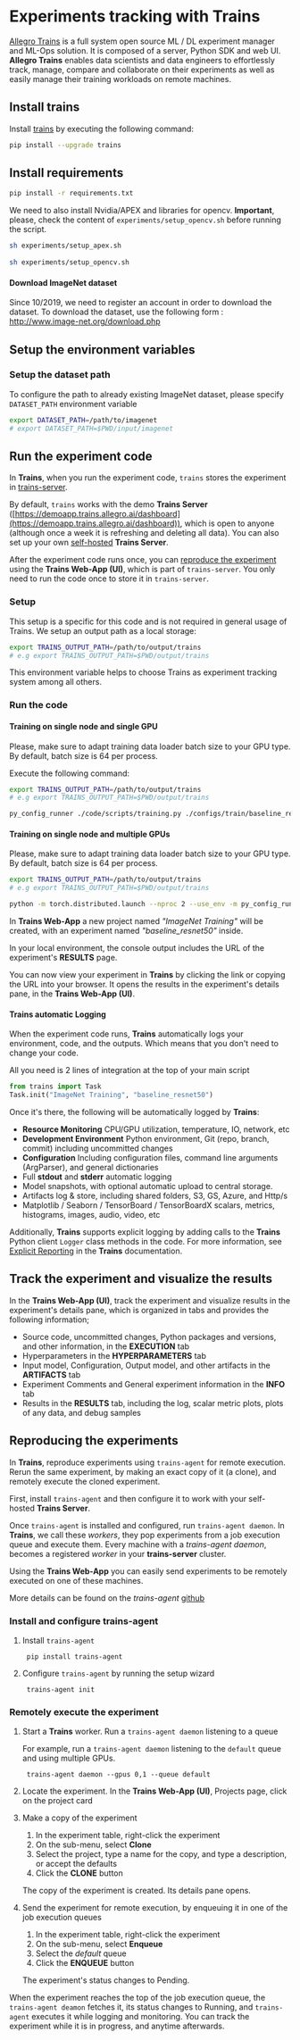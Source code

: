 # Experiments tracking with Trains

[Allegro Trains](https://allegro.ai/docs/) is a full system open source ML / DL experiment manager and ML-Ops solution. 
It is composed of a server, Python SDK and web UI. **Allegro Trains** enables data scientists and data engineers 
to effortlessly track, manage, compare and collaborate on their experiments as well as easily manage their 
training workloads on remote machines.


## Install trains

Install [trains](https://github.com/allegroai/trains) by executing the following command:

```bash
pip install --upgrade trains
```

## Install requirements 

```bash
pip install -r requirements.txt
```

We need to also install Nvidia/APEX and libraries for opencv.
**Important**, please, check the content of `experiments/setup_opencv.sh` before running the script.
```bash
sh experiments/setup_apex.sh
 
sh experiments/setup_opencv.sh
```

  
#### Download ImageNet dataset

Since 10/2019, we need to register an account in order to download the dataset.
To download the dataset, use the following form : http://www.image-net.org/download.php 

## Setup the environment variables

### Setup the dataset path

To configure the path to already existing ImageNet dataset, please specify `DATASET_PATH` environment variable
```bash
export DATASET_PATH=/path/to/imagenet
# export DATASET_PATH=$PWD/input/imagenet
```

## Run the experiment code

In **Trains**, when you run the experiment code, ``trains`` stores the experiment in [trains-server](https://github.com/allegroai/trains-server). 

By default, ``trains`` works with the demo **Trains Server** ([https://demoapp.trains.allegro.ai/dashboard](https://demoapp.trains.allegro.ai/dashboard)), 
which is open to anyone (although once a week it is refreshing and deleting all data). You can also set up your own [self-hosted](https://github.com/allegroai/trains-server) **Trains Server**. 

After the experiment code runs once, you can [reproduce the experiment](#reproducing-the-experiment) using the 
**Trains Web-App (UI)**, which is part of ``trains-server``. You only need to run the code once to store it 
in ``trains-server``.


### Setup

This setup is a specific for this code and is not required in general usage of Trains.
We setup an output path as a local storage:
```bash
export TRAINS_OUTPUT_PATH=/path/to/output/trains
# e.g export TRAINS_OUTPUT_PATH=$PWD/output/trains
```

This environment variable helps to choose Trains as experiment tracking system among all others.

### Run the code

#### Training on single node and single GPU

Please, make sure to adapt training data loader batch size to your GPU type. By default, batch size is 64 per process.

Execute the following command: 

```bash
export TRAINS_OUTPUT_PATH=/path/to/output/trains
# e.g export TRAINS_OUTPUT_PATH=$PWD/output/trains

py_config_runner ./code/scripts/training.py ./configs/train/baseline_resnet50.py
```

#### Training on single node and multiple GPUs

Please, make sure to adapt training data loader batch size to your GPU type. By default, batch size is 64 per process.
```bash
export TRAINS_OUTPUT_PATH=/path/to/output/trains
# e.g export TRAINS_OUTPUT_PATH=$PWD/output/trains

python -m torch.distributed.launch --nproc 2 --use_env -m py_config_runner ./code/scripts/training.py ./configs/train/baseline_resnet50.py
```


In **Trains Web-App** a new project named *"ImageNet Training"* will be created, 
with an experiment named *"baseline_resnet50"* inside.

In your local environment, the console output includes the URL of the experiment's **RESULTS** page.
 
You can now view your experiment in **Trains** by clicking the link or copying the URL into your browser. 
It opens the results in the experiment's details pane, in the **Trains Web-App (UI)**.


#### Trains automatic Logging

When the experiment code runs, **Trains** automatically logs your environment, code, and the outputs.
Which means that you don't need to change your code.

All you need is 2 lines of integration at the top of your main script
```python
from trains import Task
Task.init("ImageNet Training", "baseline_resnet50")
```
Once it's there, the following will be automatically logged by **Trains**:

* **Resource Monitoring** CPU/GPU utilization, temperature, IO, network, etc
* **Development Environment** Python environment, Git (repo, branch, commit) including uncommitted changes
* **Configuration** Including configuration files, command line arguments (ArgParser), and general dictionaries
* Full **stdout** and **stderr** automatic logging
* Model snapshots, with optional automatic upload to central storage.
* Artifacts log & store, including shared folders, S3, GS, Azure, and Http/s
* Matplotlib / Seaborn / TensorBoard / TensorBoardX scalars, metrics, histograms, images, audio, video, etc 

Additionally, **Trains** supports explicit logging by adding calls to the **Trains** Python client ``Logger`` 
class methods in the code. For more information, 
see [Explicit Reporting](https://allegro.ai/docs/examples/examples_explicit_reporting/) in the **Trains** documentation.    

## Track the experiment and visualize the results

In the **Trains Web-App (UI)**, track the experiment and visualize results in the experiment's details pane, 
which is organized in tabs and provides the following information;

* Source code, uncommitted changes, Python packages and versions, and other information, in the **EXECUTION** tab
* Hyperparameters in the **HYPERPARAMETERS** tab
* Input model, Configuration, Output model, and other artifacts in the **ARTIFACTS** tab
* Experiment Comments and General experiment information in the **INFO** tab
* Results in the **RESULTS** tab, including the log, scalar metric plots, plots of any data, and debug samples

## Reproducing the experiments

In **Trains**, reproduce experiments using ``trains-agent`` for remote execution. Rerun the same experiment, 
by making an exact copy of it (a clone), and remotely execute the cloned experiment.

First, install ``trains-agent`` and then configure it to work with your self-hosted **Trains Server**. 

Once ``trains-agent`` is installed and configured, run ``trains-agent daemon``.
In **Trains**, we call these *workers*, they pop experiments from a job execution queue and execute them. 
Every machine with a *trains-agent daemon*, becomes a registered *worker* in your **trains-server** cluster.

Using the **Trains Web-App**  you can easily send experiments to be remotely executed on one of these machines. 

More details can be found on the *trains-agent* [github](https://github.com/allegroai/trains-agent/)

### Install and configure trains-agent

1. Install ``trains-agent``

        pip install trains-agent
        
1. Configure ``trains-agent`` by running the setup wizard

        trains-agent init        

### Remotely execute the experiment

1. Start a **Trains** worker. Run a ``trains-agent daemon`` listening to a queue

    For example, run a ``trains-agent daemon`` listening to the ``default`` queue and using multiple GPUs.

        trains-agent daemon --gpus 0,1 --queue default
        
1. Locate the experiment. In the **Trains Web-App (UI)**, Projects page, click on the project card

1. Make a copy of the experiment
    1. In the experiment table, right-click the experiment
    1. On the sub-menu, select **Clone**
    1. Select the project, type a name for the copy, and type a description, or accept the defaults
    1. Click the **CLONE** button

    The copy of the experiment is created. Its details pane opens.
    
1. Send the experiment for remote execution, by enqueuing it in one of the job execution queues

    1. In the experiment table, right-click the experiment
    1. On the sub-menu, select **Enqueue**
    1. Select the *default* queue
    1. Click the **ENQUEUE** button
    
    The experiment's status changes to Pending.

When the experiment reaches the top of the job execution queue, the ``trains-agent deamon`` fetches it, 
its status changes to Running, and ``trains-agent`` executes it while logging and monitoring. 
You can track the experiment while it is in progress, and anytime afterwards.

